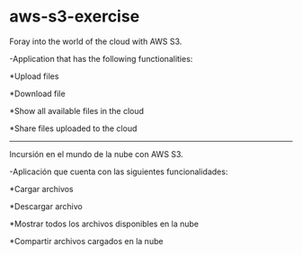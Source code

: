 # aws-s3-exercise
Foray into the world of the cloud with AWS S3.

-Application that has the following functionalities:

*Upload files

*Download file

*Show all available files in the cloud

*Share files uploaded to the cloud


---------------------------------------------------------
Incursión en el mundo de la nube con AWS S3.

-Aplicación que cuenta con las siguientes funcionalidades:

*Cargar archivos

*Descargar archivo

*Mostrar todos los archivos disponibles en la nube

*Compartir archivos cargados en la nube

